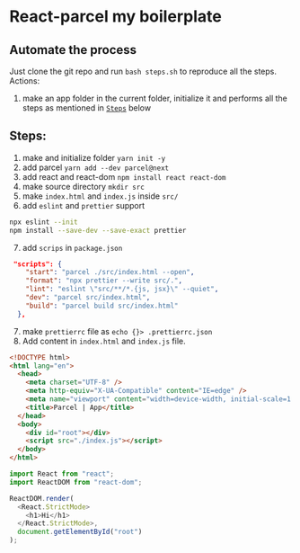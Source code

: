 # React-parcel my boilerplate

## Automate the process

Just clone the git repo and run `bash steps.sh` to reproduce all the steps.
Actions: 
1. make an app folder in the current folder, initialize it and performs all the steps as mentioned in [`Steps`](##Steps) below

## Steps:

1. make and initialize folder `yarn init -y`
2. add parcel `yarn add --dev parcel@next`
3. add react and react-dom `npm install react react-dom`
4. make source directory `mkdir src`
5. make `index.html` and `index.js` inside `src/`
6. add `eslint` and `prettier` support

```bash
npx eslint --init
npm install --save-dev --save-exact prettier
```

7. add `scrips` in `package.json`

```json
 "scripts": {
    "start": "parcel ./src/index.html --open",
    "format": "npx prettier --write src/.",
    "lint": "eslint \"src/**/*.{js, jsx}\" --quiet",
    "dev": "parcel src/index.html",
    "build": "parcel build src/index.html"
  },
```

7. make `prettierrc` file as `echo {}> .prettierrc.json`
8. Add content in `index.html` and `index.js` file.

```html
<!DOCTYPE html>
<html lang="en">
  <head>
    <meta charset="UTF-8" />
    <meta http-equiv="X-UA-Compatible" content="IE=edge" />
    <meta name="viewport" content="width=device-width, initial-scale=1.0" />
    <title>Parcel | App</title>
  </head>
  <body>
    <div id="root"></div>
    <script src="./index.js"></script>
  </body>
</html>
```

```js
import React from "react";
import ReactDOM from "react-dom";

ReactDOM.render(
  <React.StrictMode>
    <h1>Hi</h1>
  </React.StrictMode>,
  document.getElementById("root")
);
```
